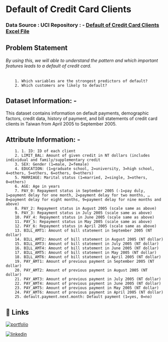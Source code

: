 
# Default of Credit Card Clients
### Data Source : UCI Repository : - [Default of Credit Card Clients Excel File](https://archive.ics.uci.edu/ml/machine-learning-databases/00350/default%20of%20credit%20card%20clients.xls)
## Problem Statement

###### By using this, we will able to understand the pattern and which important features leads to a default of credit card.
        1. Which variables are the strongest predictors of default?
        2. Which customers are likely to default?

## Dataset Information: -

This dataset contains information on default payments, demographic factors, credit data, history of payment, and bill statements of credit card clients in Taiwan from April 2005 to September 2005.

## Attribute Information: -
        1. 1. ID: ID of each client
        2. LIMIT_BAL: Amount of given credit in NT dollars (includes individual and family/supplementary credit
        3. SEX: Gender (1=male, 2=female)
        4. EDUCATION: (1=graduate school, 2=university, 3=high school, 4=others, 5=others, 6=others, 0=others)
        5. MARRIAGE: Marital status (1=married, 2=single, 3=others, 0=others)
        6. AGE: Age in years
        7. PAY_0: Repayment status in September 2005 (-1=pay duly, 1=payment delay for one month, 2=payment delay for two months, … 8=payment delay for eight months, 9=payment delay for nine months and above)
        8. PAY_2: Repayment status in August 2005 (scale same as above)
        9. PAY_3: Repayment status in July 2005 (scale same as above)
        10. PAY_4: Repayment status in June 2005 (scale same as above)
        11. PAY_5: Repayment status in May 2005 (scale same as above)
        12. PAY_6: Repayment status in April 2005 (scale same as above)
        13. BILL_AMT1: Amount of bill statement in September 2005 (NT dollar)
        14. BILL_AMT2: Amount of bill statement in August 2005 (NT dollar)
        15. BILL_AMT3: Amount of bill statement in July 2005 (NT dollar)
        16. BILL_AMT4: Amount of bill statement in June 2005 (NT dollar)
        17. BILL_AMT5: Amount of bill statement in May 2005 (NT dollar)
        18. BILL_AMT6: Amount of bill statement in April 2005 (NT dollar)
        19. PAY_AMT1: Amount of previous payment in September 2005 (NT dollar)
        20. PAY_AMT2: Amount of previous payment in August 2005 (NT dollar)
        21. PAY_AMT3: Amount of previous payment in July 2005 (NT dollar)
        22. PAY_AMT4: Amount of previous payment in June 2005 (NT dollar)
        23. PAY_AMT5: Amount of previous payment in May 2005 (NT dollar)
        24. PAY_AMT6: Amount of previous payment in April 2005 (NT dollar)
        25. default.payment.next.month: Default payment (1=yes, 0=no)
## 🔗 Links
[![portfolio](https://img.shields.io/badge/my_portfolio-000?style=for-the-badge&logo=ko-fi&logoColor=white)](https://github.com/Kushagra7698) 

[![linkedin](https://img.shields.io/badge/linkedin-0A66C2?style=for-the-badge&logo=linkedin&logoColor=white)](https://www.linkedin.com/in/kushagra-mohan-prasad-5175b2168/)
